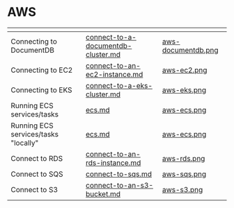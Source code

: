 # AWS



<table data-view="cards">
	<thead>
		<tr>
			<th></th>
			<th data-hidden data-card-target data-type="content-ref"></th>
			<th data-hidden data-card-cover data-type="files"></th>
		</tr>
	</thead>
	<tbody>
		<tr>
			<td>Connecting to DocumentDB</td>
			<td>
				<a href="connect-to-a-documentdb-cluster.md">connect-to-a-documentdb-cluster.md</a>
			</td>
			<td>
				<a href="../../../.gitbook/assets/aws-documentdb.png">aws-documentdb.png</a>
			</td>
		</tr>
        <tr>
			<td>Connecting to EC2</td>
			<td>
				<a href="connect-to-an-ec2-instance.md">connect-to-an-ec2-instance.md</a>
			</td>
			<td>
				<a href="../../../.gitbook/assets/aws-ec2.png">aws-ec2.png</a>
			</td>
		</tr>
        <tr>
			<td>Connecting to EKS</td>
			<td>
				<a href="connect-to-a-eks-cluster.md">connect-to-a-eks-cluster.md</a>
			</td>
			<td>
				<a href="../../../.gitbook/assets/aws-eks.png">aws-eks.png</a>
			</td>
		</tr>
		<tr>
			<td>Running ECS services/tasks</td>
			<td>
				<a href="ecs.md">ecs.md</a>
			</td>
			<td>
				<a href="../../../.gitbook/assets/aws-ecs.png">aws-ecs.png</a>
			</td>
		</tr>
		<tr>
			<td>Running ECS services/tasks "locally"</td>
			<td>
				<a href="ecs.md">ecs.md</a>
			</td>
			<td>
				<a href="../../../.gitbook/assets/aws-ecs.png">aws-ecs.png</a>
			</td>
		</tr>
		<tr>
			<td>Connect to RDS</td>
			<td>
				<a href="connect-to-an-rds-instance.md">connect-to-an-rds-instance.md</a>
			</td>
			<td>
				<a href="../../../.gitbook/assets/aws-rds.png">aws-rds.png</a>
			</td>
		</tr>
		<tr>
			<td>Connect to SQS</td>
			<td>
				<a href="connect-to-sqs.md">connect-to-sqs.md</a>
			</td>
			<td>
				<a href="../../../.gitbook/assets/aws-sqs.png">aws-sqs.png</a>
			</td>
		</tr>
		<tr>
			<td>Connect to S3</td>
			<td>
				<a href="connect-to-an-s3-bucket.md">connect-to-an-s3-bucket.md</a>
			</td>
			<td>
				<a href="../../../.gitbook/assets/aws-s3.png">aws-s3.png</a>
			</td>
		</tr>
	</tbody>
</table>

